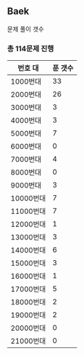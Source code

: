 ## Baek

문제 풀이 갯수

### 총 114문제 진행

번호 대 | 푼 갯수
--------- | -------
1000번대 | 33
2000번대 | 26
3000번대 | 3
4000번대 | 3
5000번대 | 7
6000번대 | 0
7000번대 | 4
8000번대 | 0
9000번대 | 3
10000번대 | 7
11000번대 | 7
12000번대 | 1
13000번대 | 3
14000번대 | 6
15000번대 | 3
16000번대 | 1
17000번대 | 5
18000번대 | 2
19000번대 | 2
20000번대 | 0
21000번대 | 0
